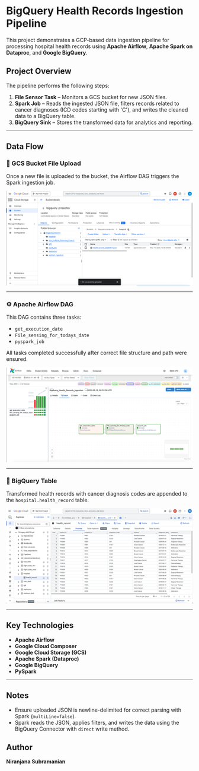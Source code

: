 # BigQuery Health Records Ingestion Pipeline

This project demonstrates a GCP-based data ingestion pipeline for processing hospital health records using **Apache Airflow**, **Apache Spark on Dataproc**, and **Google BigQuery**.

## Project Overview

The pipeline performs the following steps:

1. **File Sensor Task** – Monitors a GCS bucket for new JSON files.
2. **Spark Job** – Reads the ingested JSON file, filters records related to cancer diagnoses (ICD codes starting with 'C'), and writes the cleaned data to a BigQuery table.
3. **BigQuery Sink** – Stores the transformed data for analytics and reporting.

---

## Data Flow

### 📂 GCS Bucket File Upload
Once a new file is uploaded to the bucket, the Airflow DAG triggers the Spark ingestion job.

![File Arrival in GCS Bucket](./screenshots/file_arrival_bucket.png)

---

### ⚙️ Apache Airflow DAG
This DAG contains three tasks:
- `get_execution_date`
- `File_sensing_for_todays_date`
- `pyspark_job`

All tasks completed successfully after correct file structure and path were ensured.

![Airflow DAG](./screenshots/airflow_dag.png)

---

### 🧠 BigQuery Table
Transformed health records with cancer diagnosis codes are appended to the `hospital.health_record` table.

![BigQuery Table](./screenshots/bq_table.png)

---

## Key Technologies

- **Apache Airflow**
- **Google Cloud Composer**
- **Google Cloud Storage (GCS)**
- **Apache Spark (Dataproc)**
- **Google BigQuery**
- **PySpark**

---

## Notes

- Ensure uploaded JSON is newline-delimited for correct parsing with Spark (`multiLine=false`).
- Spark reads the JSON, applies filters, and writes the data using the BigQuery Connector with `direct` write method.

## Author

__Niranjana Subramanian__

